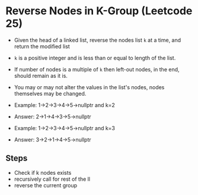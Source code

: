# Reverse Nodes in K-Group (Leetcode 25)
- Given the head of a linked list, reverse the nodes list `k` at a time, and return the modified list
- `k` is a positive integer and is less than or equal to length of the list.
- If number of nodes is a multiple of `k` then left-out nodes, in the end, should remain as it is.
- You may or may not alter the values in the list's nodes, nodes themselves may be changed.
- Example: 1->2->3->4->5->nullptr and k=2
- Answer: 2->1->4->3->5->nullptr

- Example: 1->2->3->4->5->nullptr and k=3
- Answer: 3->2->1->4->5->nullptr

## Steps
- Check if k nodes exists
- recursively call for rest of the ll
- reverse the current group
